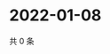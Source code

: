 # 2022-01-08

共 0 条

<!-- BEGIN WEIBO -->
<!-- 最后更新时间 Sat Jan 08 2022 17:01:01 GMT+0800 (China Standard Time) -->

<!-- END WEIBO -->

